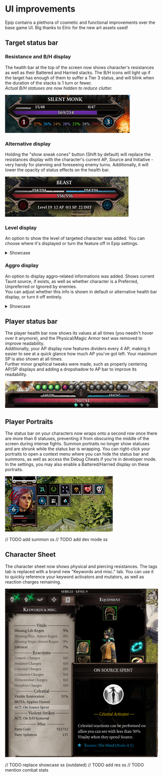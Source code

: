 ﻿# UI improvements

Epip contains a plethora of cosmetic and functional improvements over the base game UI. Big thanks to Elric for the new art assets used!

## Target status bar

### Resistance and B/H display

The health bar at the top of the screen now shows character's resistances as well as their Battered and Harried stacks. The B/H icons will light up if the target has enough of them to suffer a Tier 3 status, and will blink when the duration of the stacks is 1 turn or fewer.  
*Actual B/H statuses are now hidden to reduce clutter.*  

![Health bar showcase](img/ui/health_bar.png)

### Alternative display

Holding the "show sneak cones" button (Shift by default) will replace the resistances display with the character's current AP, Source and Initiative - very handy for planning and foreseeing enemy turns. Additionally, it will lower the opacity of status effects on the health bar.  

![Health bar alt](img/ui/health_bar_shift.png)

### Level display

An option to show the level of targeted character was added. You can choose where it's displayed or turn the feature off in Epip settings.
<details>
<summary>Showcase</summary>
Accessible through <b>Options -> Epip settings -> General -> Character Level Display</b>.
<table>
<tr><td>Hidden:            </td><td><img src="../img/ui/lvl_display_hidden.png"/></td></tr>
<tr><td>After Name:        </td><td><img src="../img/ui/lvl_display_after_name.png"/></td></tr>
<tr><td>Below Health Bar:  </td><td><img src="../img/ui/lvl_display_below.png"/></td></tr>
<tr><td>When holding Shift:</td><td><img src="../img/ui/lvl_display_shift.png"/></td></tr>
</table>
</details>

### Aggro display

An option to display aggro-related informations was added. Shows current Taunt source, if exists, as well as whether character is a Preferred, Unpreferred or Ignored by enemies.  
You can adjust whether this info is shown in default or alternative health bar display, or turn it off entirely.
<details>
<summary>Showcase</summary>
Accessible through <b>Options -> Epip settings -> General -> Show Aggro Information</b>.
<table>
<tr><td>Preferred:   </td><td><img src="../img/ui/aggro_pref.png"/></td></tr>
<tr><td>Unpreferred: </td><td><img src="../img/ui/aggro_unpref.png"/></td></tr>
<tr><td>Ignored:     </td><td><img src="../img/ui/aggro_ignored.png"/></td></tr>
<tr><td>Taunted:     </td><td><img src="../img/ui/aggro_taunted.png"/></td></tr>
</table>
</details>

## Player status bar

The player health bar now shows its values at all times (you needn't hover over it anymore), and the Physical/Magic Armor text was removed to improve readability.  
Additionally, your AP display now features dividers every 4 AP, making it easier to see at a quick glance how much AP you've got left. Your maximum SP is also shown at all times.  
Further minor graphical tweaks were made, such as properly centering AP/SP displays and adding a dropshadow to AP bar to improve its readability.  

![Player status bar showcase](img/ui/status_console.png)

## Player Portraits

The status bar on your characters now wraps onto a second row once there are more than 6 statuses, preventing it from obscuring the middle of the screen during intense fights. Summon portraits no longer show statuses and are shrunk while the status bar is wrapping.
You can right-click your portraits to open a context menu where you can hide the status bar and summons, as well as access the Debug Cheats if you're in developer mode.
In the settings, you may also enable a Battered/Harried display on these portraits.

![Player Info preview.](img/ui/player_info.png)

// TODO add summon ss
// TODO add dev mode ss

## Character Sheet

The character sheet now shows physical and piercing resistances.
The tags tab is replaced with a brand new "Keywords and misc." tab. You can use it to quickly reference your keyword activators and mutators, as well as reaction charges remaining.

![Custom stat tab.](img/ui/keywords.png)

// TODO replace showcase ss (outdated)
// TODO add res ss
// TODO mention combat stats
